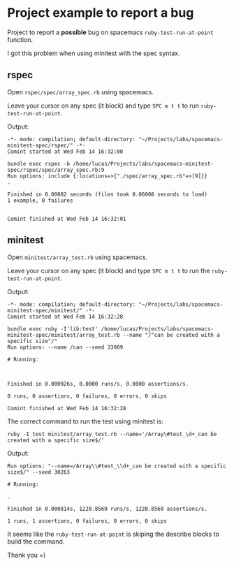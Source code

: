 # Project example to report a bug

Project to report a **possible** bug on spacemacs `ruby-test-run-at-point` function.

I got this problem when using minitest with the spec syntax.

## rspec

Open `rspec/spec/array_spec.rb` using spacemacs.

Leave your cursor on any spec (it block) and type `SPC m t t` to run `ruby-test-run-at-point`.

Output:

```
-*- mode: compilation; default-directory: "~/Projects/labs/spacemacs-minitest-spec/rspec/" -*-
Comint started at Wed Feb 14 16:32:00

bundle exec rspec -b /home/lucas/Projects/labs/spacemacs-minitest-spec/rspec/spec/array_spec.rb:9
Run options: include {:locations=>{"./spec/array_spec.rb"=>[9]}}
.

Finished in 0.00082 seconds (files took 0.06008 seconds to load)
1 example, 0 failures


Comint finished at Wed Feb 14 16:32:01

```

## minitest

Open `minitest/array_test.rb` using spacemacs.

Leave your cursor on any spec (it block) and type `SPC m t t` to run the `ruby-test-run-at-point`.

Output:

```
-*- mode: compilation; default-directory: "~/Projects/labs/spacemacs-minitest-spec/minitest/" -*-
Comint started at Wed Feb 14 16:32:28

bundle exec ruby -I'lib:test' /home/lucas/Projects/labs/spacemacs-minitest-spec/minitest/array_test.rb --name "/"can be created with a specific size"/"
Run options: --name /can --seed 33009

# Running:



Finished in 0.000926s, 0.0000 runs/s, 0.0000 assertions/s.

0 runs, 0 assertions, 0 failures, 0 errors, 0 skips

Comint finished at Wed Feb 14 16:32:28

```

The correct command to run the test using minitest is:

```
ruby -I test minitest/array_test.rb --name='/Array\#test_\d+_can be created with a specific size$/'
```

Output:

```
Run options: "--name=/Array\\#test_\\d+_can be created with a specific size$/" --seed 30263

# Running:

.

Finished in 0.000814s, 1228.8560 runs/s, 1228.8560 assertions/s.

1 runs, 1 assertions, 0 failures, 0 errors, 0 skips
```

It seems like the `ruby-test-run-at-point` is skiping the describe blocks to build the command.


Thank you =)
